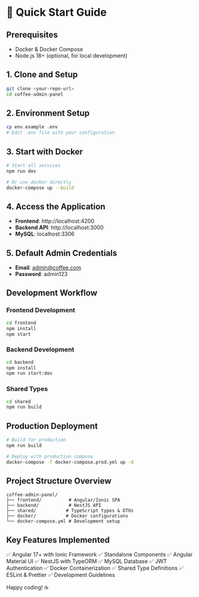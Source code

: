 # 🚀 Quick Start Guide

## Prerequisites

- Docker & Docker Compose
- Node.js 18+ (optional, for local development)

## 1. Clone and Setup

```bash
git clone <your-repo-url>
cd coffee-admin-panel
```

## 2. Environment Setup

```bash
cp env.example .env
# Edit .env file with your configuration
```

## 3. Start with Docker

```bash
# Start all services
npm run dev

# Or use docker directly
docker-compose up --build
```

## 4. Access the Application

- **Frontend**: http://localhost:4200
- **Backend API**: http://localhost:3000
- **MySQL**: localhost:3306

## 5. Default Admin Credentials

- **Email**: admin@coffee.com
- **Password**: admin123

## Development Workflow

### Frontend Development

```bash
cd frontend
npm install
npm start
```

### Backend Development

```bash
cd backend
npm install
npm run start:dev
```

### Shared Types

```bash
cd shared
npm run build
```

## Production Deployment

```bash
# Build for production
npm run build

# Deploy with production compose
docker-compose -f docker-compose.prod.yml up -d
```

## Project Structure Overview

```
coffee-admin-panel/
├── frontend/          # Angular/Ionic SPA
├── backend/           # NestJS API
├── shared/           # TypeScript types & DTOs
├── docker/           # Docker configurations
└── docker-compose.yml # Development setup
```

## Key Features Implemented

✅ Angular 17+ with Ionic Framework
✅ Standalone Components
✅ Angular Material UI
✅ NestJS with TypeORM
✅ MySQL Database
✅ JWT Authentication
✅ Docker Containerization
✅ Shared Type Definitions
✅ ESLint & Prettier
✅ Development Guidelines

Happy coding! ☕
